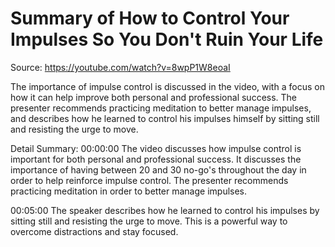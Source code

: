 # Summary of How to Control Your Impulses So You Don't Ruin Your Life

Source: https://youtube.com/watch?v=8wpP1W8eoaI

The importance of impulse control is discussed in the video, with a focus on how it can help improve both personal and professional success. The presenter recommends practicing meditation to better manage impulses, and describes how he learned to control his impulses himself by sitting still and resisting the urge to move.

Detail Summary: 
00:00:00
The video discusses how impulse control is important for both personal and professional success. It discusses the importance of having between 20 and 30 no-go's throughout the day in order to help reinforce impulse control. The presenter recommends practicing meditation in order to better manage impulses.

00:05:00
The speaker describes how he learned to control his impulses by sitting still and resisting the urge to move. This is a powerful way to overcome distractions and stay focused.

